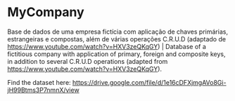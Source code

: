 # MyCompany
Base de dados de uma empresa fictícia com aplicação de chaves primárias, estrangeiras e compostas, além de várias operações C.R.U.D (adaptado de https://www.youtube.com/watch?v=HXV3zeQKqGY) | Database of a fictitious company with application of primary, foreign and composite keys, in addition to several C.R.U.D operations (adapted from https://www.youtube.com/watch?v=HXV3zeQKqGY).

Find the dataset here: https://drive.google.com/file/d/1e16cDFXjmgAVo8Gi-jH99Btms3P7nmnX/view
